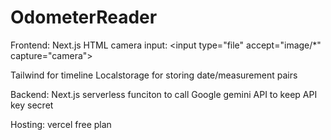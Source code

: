 # OdometerReader

Frontend:
Next.js
HTML camera input: \<input type="file" accept="image/*" capture="camera"> <!-- browser native -->

Tailwind for timeline
Localstorage for storing date/measurement pairs


Backend:
Next.js serverless funciton to call Google gemini API to keep API key secret


Hosting:
vercel free plan
